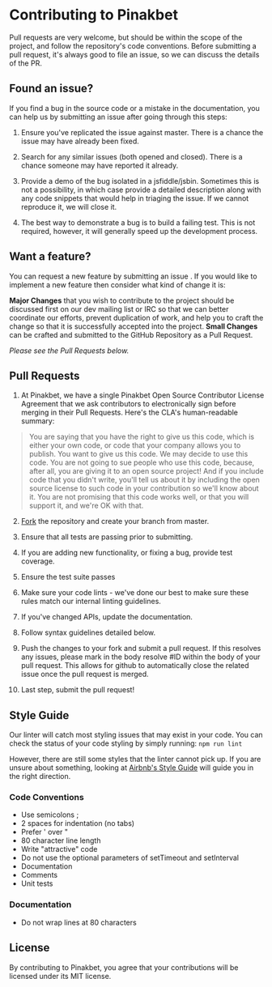 # Contributing to Pinakbet

Pull requests are very welcome, but should be within the scope of the project, and follow the repository's code conventions. Before submitting a
pull request, it's always good to file an issue, so we can discuss the details of the PR.

## Found an issue?

If you find a bug in the source code or a mistake in the documentation, you can help us by submitting an issue after going through this steps:

1. Ensure you've replicated the issue against master. There is a chance the issue may have already been fixed.

2. Search for any similar issues (both opened and closed). There is a chance someone may have reported it already.

3. Provide a demo of the bug isolated in a jsfiddle/jsbin. Sometimes this is not a possibility, in which case provide a detailed description along
   with any code snippets that would help in triaging the issue. If we cannot reproduce it, we will close it.

4. The best way to demonstrate a bug is to build a failing test. This is not required, however, it will generally speed up the development process.

## Want a feature?

You can request a new feature by submitting an issue . If you would like to implement a new feature then consider what kind of change it is:

**Major Changes** that you wish to contribute to the project should be discussed first on our dev mailing list or IRC so that we can better coordinate our efforts, prevent duplication of work, and help you to craft the change so that it is successfully accepted into the project.
**Small Changes** can be crafted and submitted to the GitHub Repository as a Pull Request.

*Please see the Pull Requests below.*

## Pull Requests

1. At Pinakbet, we have a single Pinakbet Open Source Contributor License Agreement that we ask contributors to electronically sign before merging in their
Pull Requests. Here's the CLA's human-readable summary:

> You are saying that you have the right to give us this code, which is either your own code, or code that your company allows you to publish.
> You want to give us this code. We may decide to use this code. You are not going to sue people who use this code, because, after all,
> you are giving it to an open source project! And if you include code that you didn't write, you'll tell us about it by including the open
> source license to such code in your contribution so we'll know about it. You are not promising that this code works well, or that you
> will support it, and we're OK with that.

2. [Fork](https://github.com/kflash/Pinakbet/fork/) the repository and create your branch from master.

3. Ensure that all tests are passing prior to submitting.

4. If you are adding new functionality, or fixing a bug, provide test coverage.

5. Ensure the test suite passes

6. Make sure your code lints - we've done our best to make sure these rules match our internal linting guidelines.

7. If you've changed APIs, update the documentation.

8. Follow syntax guidelines detailed below.

9. Push the changes to your fork and submit a pull request. If this resolves any issues, please mark in the body resolve #ID within the body of your pull request.
   This allows for github to automatically close the related issue once the pull request is merged.

10. Last step, submit the pull request!

## Style Guide

Our linter will catch most styling issues that may exist in your code. You can check the status of your code styling by simply running: `npm run lint`

However, there are still some styles that the linter cannot pick up. If you are unsure about something, looking at [Airbnb's Style Guide](https://github.com/airbnb/javascript)
will guide you in the right direction.

### Code Conventions

* Use semicolons ;
* 2 spaces for indentation (no tabs)
* Prefer ' over "
* 80 character line length
* Write "attractive" code
* Do not use the optional parameters of setTimeout and setInterval
* Documentation
* Comments
* Unit tests

### Documentation

* Do not wrap lines at 80 characters

## License

By contributing to Pinakbet, you agree that your contributions will be licensed under its MIT license.